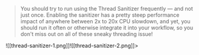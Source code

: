 > You should try to run using the Thread Sanitizer frequently — and not just once. Enabling the sanitizer has a pretty steep performance impact of anywhere between 2x to 20x CPU slowdown, and yet, you should run it often or otherwise integrate it into your workflow, so you don't miss out on all of these sneaky threading issue!

![[thread-sanitizer-1.png]]![[thread-sanitizer-2.png]]>